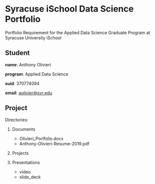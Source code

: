 # Syracuse iSchool Data Science Portfolio
Portfolio Requirement for the Applied Data Science Graduate Program at Syracuse University iSchool

## Student
**name**: Anthony Olivieri

**program**: Applied Data Science

**suid**: 370774094

**email**: aolivier@syr.edu

## Project
Directories:
1. Documents
    * Olivieri_Portfolio.docx
    * Anthony-Olivieri-Resume-2019.pdf
2. Projects

3. Presentations
    * video
    * slide_deck


